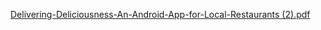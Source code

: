 [Delivering-Deliciousness-An-Android-App-for-Local-Restaurants (2).pdf](https://github.com/Assoulin/Yalla/files/11395549/Delivering-Deliciousness-An-Android-App-for-Local-Restaurants.2.pdf)
